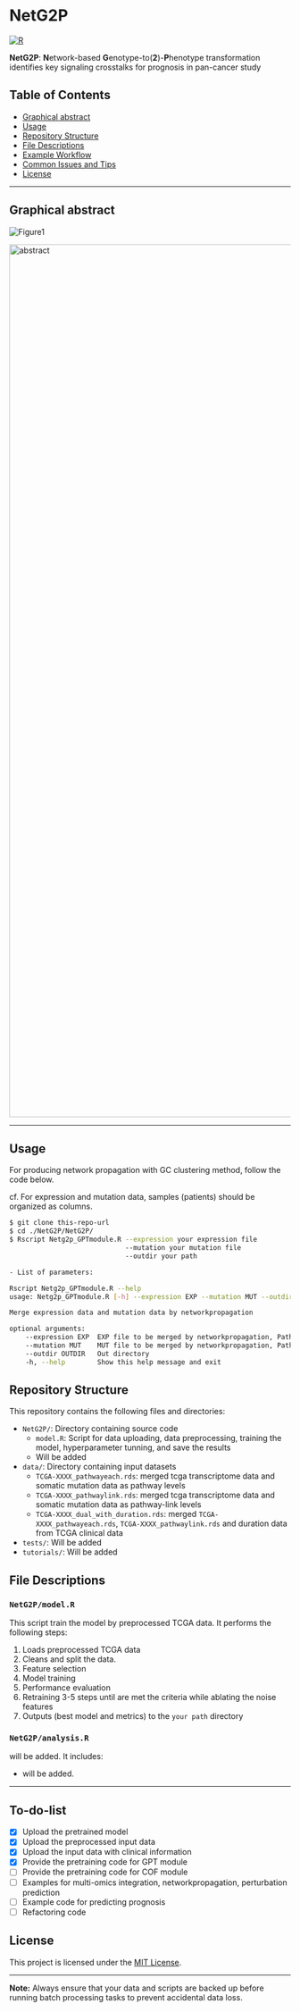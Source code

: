 # NetG2P
[![R](https://img.shields.io/badge/R-%3E%3D%204.3.1-blue)](https://www.r-project.org/)

**NetG2P**: **N**etwork-based **G**enotype-to(**2**)-**P**henotype transformation identifies key signaling crosstalks for prognosis in pan-cancer study

## Table of Contents

- [Graphical abstract](#graphical-abstract)
- [Usage](#usage)
- [Repository Structure](#repository-structure)
- [File Descriptions](#file-descriptions)
- [Example Workflow](#example-workflow)
- [Common Issues and Tips](#common-issues-and-tips)
- [License](#license)

---

## Graphical abstract
![Figure1](https://github.com/user-attachments/assets/414ad261-8451-4d07-a5c0-df63ccb23b9c)


<img width="1563" alt="abstract" src="https://github.com/user-attachments/assets/89f97e34-d41c-46af-9884-a162a365e7d8">

---

## Usage

For producing network propagation with GC clustering method, follow the code below.

cf. For expression and mutation data, samples (patients) should be organized as columns.

```bash
$ git clone this-repo-url
$ cd ./NetG2P/NetG2P/
$ Rscript Netg2p_GPTmodule.R --expression your expression file
                             --mutation your mutation file
                             --outdir your path

- List of parameters:

Rscript Netg2p_GPTmodule.R --help
usage: Netg2p_GPTmodule.R [-h] --expression EXP --mutation MUT --outdir OUTDIR

Merge expression data and mutation data by networkpropagation

optional arguments:
    --expression EXP  EXP file to be merged by networkpropagation, Path to the expression data CSV file or RDS file
    --mutation MUT    MUT file to be merged by networkpropagation, Path to the mutation data CSV file or RDS file
    --outdir OUTDIR   Out directory
    -h, --help        Show this help message and exit
```

## Repository Structure

This repository contains the following files and directories:

- `NetG2P/`: Directory containing source code
  - `model.R`: Script for data uploading, data preprocessing, training the model, hyperparameter tunning, and save the results
  - Will be added 
- `data/`: Directory containing input datasets
  - `TCGA-XXXX_pathwayeach.rds`: merged tcga transcriptome data and somatic mutation data as pathway levels
  - `TCGA-XXXX_pathwaylink.rds`: merged tcga transcriptome data and somatic mutation data as pathway-link levels
  - `TCGA-XXXX_dual_with_duration.rds`: merged `TCGA-XXXX_pathwayeach.rds`, `TCGA-XXXX_pathwaylink.rds` and duration data from TCGA clinical data
- `tests/`: Will be added 
- `tutorials/`: Will be added 

## File Descriptions

### `NetG2P/model.R`
This script train the model by preprocessed TCGA data. It performs the following steps:
1. Loads preprocessed TCGA data
2. Cleans and split the data.
3. Feature selection
4. Model training
5. Performance evaluation
6. Retraining 3-5 steps until are met the criteria while ablating the noise features
7. Outputs (best model and metrics) to the `your path` directory

### `NetG2P/analysis.R`
will be added. It includes:
- will be added.

---

## To-do-list
- [x] Upload the pretrained model
- [x] Upload the preprocessed input data
- [x] Upload the input data with clinical information
- [x] Provide the pretraining code for GPT module
- [ ] Provide the pretraining code for COF module
- [ ] Examples for multi-omics integration, networkpropagation, perturbation prediction
- [ ] Example code for predicting prognosis
- [ ] Refactoring code

## License

This project is licensed under the [MIT License](LICENSE).

---

**Note:** Always ensure that your data and scripts are backed up before running batch processing tasks to prevent accidental data loss.
